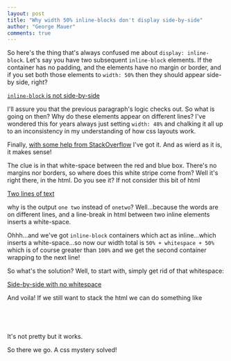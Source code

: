 ```yaml
--- 
layout: post
title: "Why width 50% inline-blocks don't display side-by-side"
author: "George Mauer"
comments: true
---
```


So here's the thing that's always confused me about `display: inline-block`. Let's say you have two subsequent `inline-block` elements. If the container has no padding, and the elements have no margin or border, and if you set both those elements to `width: 50%` then they should appear side-by side, right?

<a class="jsbin-embed" href="http://jsbin.com/zogopiruje/1/embed?html,css,output">`inline-block` is not side-by-side</a>

I'll assure you that the previous paragraph's logic checks out. So what is going on then? Why do these elements appear on different lines? I've wondered this for years always just setting `width: 48%` and chalking it all up to an inconsistency in my understanding of how css layouts work. 

Finally, [with some help from StackOverflow](http://stackoverflow.com/questions/32765943/why-arent-two-border-box-50-divs-side-by-side) I've got it. And as wierd as it is, it makes sense!

The clue is in that white-space between the red and blue box. There's no margins nor borders, so where does this white stripe come from? Well it's right there, in the html. Do you see it? If not consider this bit of html

<a class="jsbin-embed" href="http://jsbin.com/potefimeve/1/embed?html,output">Two lines of text</a>

why is the output `one two` instead of `onetwo`? Well...because the words are on different lines, and a line-break in html between two inline elements inserts a white-space.

Ohhh...and we've got `inline-block` containers which act as inline...which inserts a white-space...so now our width total is `50% + whitespace + 50%` which is of course greater than `100%` and we get the second container wrapping to the next line!

So what's the solution? Well, to start with, simply get rid of that whitespace:

<a class="jsbin-embed" href="http://jsbin.com/wudabezifa/1/embed?html,css,output">Side-by-side with no whitespace</a>

And voila! If we still want to stack the html we can do something like

<pre>
<code>
<div class="half left"></div><!--
--><div class="half right"></div>
</code>
</pre>

It's not pretty but it works.

So there we go. A css mystery solved!

<script src="http://static.jsbin.com/js/embed.js" async defer></script>
